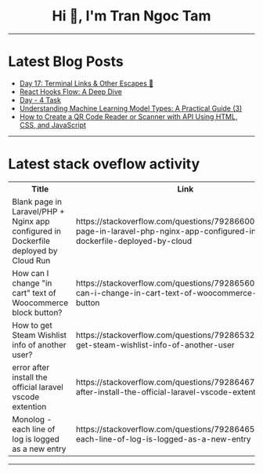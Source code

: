 <h1 align="center">Hi 👋, I'm Tran Ngoc Tam</h1>

---

# Latest Blog Posts 
<!-- BLOG-POST-LIST:START -->
- [Day 17: Terminal Links &amp; Other Escapes 🔗](https://dev.to/valeriavg/day-17-links-other-escapes-3hbb)
- [React Hooks Flow: A Deep Dive](https://dev.to/saimaheshwarreddy/react-hooks-flow-a-deep-dive-1f73)
- [Day - 4 Task](https://dev.to/saravanan_477814b61087a66/day-4-task-4m81)
- [Understanding Machine Learning Model Types: A Practical Guide &lpar;3&rpar;](https://dev.to/foyzulkarim/understanding-machine-learning-model-types-a-practical-guide-294e)
- [How to Create a QR Code Reader or Scanner with API Using HTML, CSS, and JavaScript](https://dev.to/sharathchandark/how-to-create-a-qr-code-reader-or-scanner-with-api-using-html-css-and-javascript-1682)
<!-- BLOG-POST-LIST:END -->

---

# Latest stack oveflow activity
<table>
  <tr><th>Title</th><th>Link</th></tr>
  <!-- STACKOVERFLOW:START --><tr><td>Blank page in Laravel/PHP + Nginx app configured in Dockerfile deployed by Cloud Run</td><td>https://stackoverflow.com/questions/79286600/blank-page-in-laravel-php-nginx-app-configured-in-dockerfile-deployed-by-cloud</td></tr><tr><td>How can I change &quot;in cart&quot; text of Woocommerce block button?</td><td>https://stackoverflow.com/questions/79286560/how-can-i-change-in-cart-text-of-woocommerce-block-button</td></tr><tr><td>How to get Steam Wishlist info of another user?</td><td>https://stackoverflow.com/questions/79286532/how-to-get-steam-wishlist-info-of-another-user</td></tr><tr><td>error after install the official laravel vscode extention</td><td>https://stackoverflow.com/questions/79286467/error-after-install-the-official-laravel-vscode-extention</td></tr><tr><td>Monolog - each line of log is logged as a new entry</td><td>https://stackoverflow.com/questions/79286465/monolog-each-line-of-log-is-logged-as-a-new-entry</td></tr><!-- STACKOVERFLOW:END -->
</table>

---


